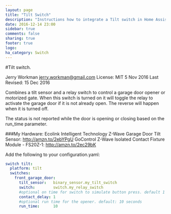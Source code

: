 ```yaml
---
layout: page
title: "Tilt Switch"
description: "Instructions how to integrate a Tilt switch in Home Assistant."
date: 2016-12-14 23:00
sidebar: true
comments: false
sharing: true
footer: true
logo: 
ha_category: Switch
---
```


#Tilt switch.

Jerry Workman <jerry.workman@gmail.com>
License: MIT
5 Nov 2016
Last Revised: 15 Dec 2016

Combines a tilt sensor and a relay switch to control a garage door opener or
motorized gate. When this switch is turned on it will toggle the relay to
activate the garage door if it is not already open. The reverse will happen
when it is turned off.

The status is not reported while the door is opening or closing based on the
run_time parameter.

###My Hardware:
Ecolink Intelligent Technology Z-Wave Garage Door Tilt Sensor:
    http://amzn.to/2ebYPgU
GoControl Z-Wave Isolated Contact Fixture Module - FS20Z-1:
    http://amzn.to/2ec29bK

Add the following to your configuration.yaml:

```yaml
switch tilt:
  platform: tilt
  switches:
    front_garage_door:
      tilt_sensor:   binary_sensor.my_tilt_switch
      switch:        switch.my_relay_switch
      #optional on time for switch to simulate button press. default 1 second
      contact_delay: 1
      #optional run time for the opener. default: 10 seconds
      run_time:      10
```
